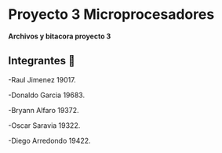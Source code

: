# Proyecto 3 Microprocesadores

**Archivos y bitacora proyecto 3**

## Integrantes 🚀

-Raul Jimenez 19017.

-Donaldo Garcia 19683.

-Bryann Alfaro 19372.

-Oscar Saravia 19322.

-Diego Arredondo 19422.
